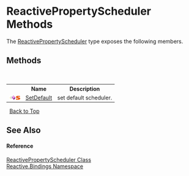# ReactivePropertyScheduler Methods
 

The <a href="5ba28a59-8ae7-6556-de7c-e4884e3d6c62">ReactivePropertyScheduler</a> type exposes the following members.


## Methods
&nbsp;<table><tr><th></th><th>Name</th><th>Description</th></tr><tr><td>![Public method](media/pubmethod.gif "Public method")![Static member](media/static.gif "Static member")</td><td><a href="b3dff644-7637-9c9a-a87d-8c6dcef0c345">SetDefault</a></td><td>
set default scheduler.</td></tr></table>&nbsp;
<a href="#reactivepropertyscheduler-methods">Back to Top</a>

## See Also


#### Reference
<a href="5ba28a59-8ae7-6556-de7c-e4884e3d6c62">ReactivePropertyScheduler Class</a><br /><a href="c3971206-685a-088e-bb60-d89f59135b99">Reactive.Bindings Namespace</a><br />